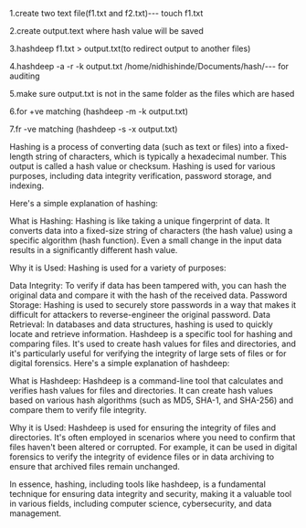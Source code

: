 1.create two text file(f1.txt and f2.txt)--- touch f1.txt

2.create output.text where hash value will be saved

3.hashdeep f1.txt > output.txt(to redirect output to another files)

4.hashdeep -a -r -k output.txt /home/nidhishinde/Documents/hash/--- for auditing

5.make sure output.txt is not in the same folder as the files which are hased

6.for +ve matching (hashdeep -m -k output.txt)

7.fr -ve matching (hashdeep -s -x output.txt)


Hashing is a process of converting data (such as text or files) into a fixed-length string of characters, which is typically a hexadecimal number. This output is called a hash value or checksum. Hashing is used for various purposes, including data integrity verification, password storage, and indexing.

Here's a simple explanation of hashing:

What is Hashing: Hashing is like taking a unique fingerprint of data. It converts data into a fixed-size string of characters (the hash value) using a specific algorithm (hash function). Even a small change in the input data results in a significantly different hash value.

Why it is Used: Hashing is used for a variety of purposes:

Data Integrity: To verify if data has been tampered with, you can hash the original data and compare it with the hash of the received data.
Password Storage: Hashing is used to securely store passwords in a way that makes it difficult for attackers to reverse-engineer the original password.
Data Retrieval: In databases and data structures, hashing is used to quickly locate and retrieve information.
Hashdeep is a specific tool for hashing and comparing files. It's used to create hash values for files and directories, and it's particularly useful for verifying the integrity of large sets of files or for digital forensics. Here's a simple explanation of hashdeep:

What is Hashdeep: Hashdeep is a command-line tool that calculates and verifies hash values for files and directories. It can create hash values based on various hash algorithms (such as MD5, SHA-1, and SHA-256) and compare them to verify file integrity.

Why it is Used: Hashdeep is used for ensuring the integrity of files and directories. It's often employed in scenarios where you need to confirm that files haven't been altered or corrupted. For example, it can be used in digital forensics to verify the integrity of evidence files or in data archiving to ensure that archived files remain unchanged.

In essence, hashing, including tools like hashdeep, is a fundamental technique for ensuring data integrity and security, making it a valuable tool in various fields, including computer science, cybersecurity, and data management.
